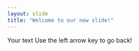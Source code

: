 ```yaml
---
layout: slide
title: "Welcome to our new slide!"
---
```

Your text 
Use the left arrow key to go back!
